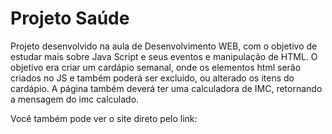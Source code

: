# Projeto Saúde

Projeto desenvolvido na aula de Desenvolvimento WEB, com o objetivo de estudar mais sobre Java Script e seus eventos e manipulação de HTML. O objetivo era criar um cardápio semanal, onde os elementos html serão criados no JS e também poderá ser excluido, ou alterado os itens do cardápio.
A página também deverá ter uma calculadora de IMC, retornando a mensagem do imc calculado.

Você também pode ver o site direto pelo link:
